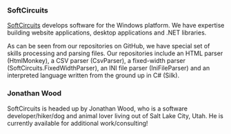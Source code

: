 ### SoftCircuits

[SoftCircuits](http://www.softcircuits.com) develops software for the Windows platform. We have expertise building website applications, desktop applications and .NET libraries.

As can be seen from our repositories on GitHub, we have special set of skills processing and parsing files. Our repositories include an HTML parser (HtmlMonkey), a CSV parser (CsvParser), a fixed-width parser (SoftCircuits.FixedWidthParser), an INI file parser (IniFileParser) and an interpreted language written from the ground up in C# (Silk).

### Jonathan Wood

SoftCircuits is headed up by Jonathan Wood, who is a software developer/hiker/dog and animal lover living out of Salt Lake City, Utah. He is currently available for additional work/consulting!
